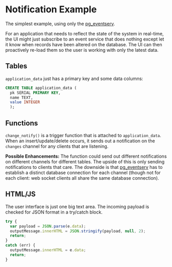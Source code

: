 # Notification Example

The simplest example, using only the [pg_eventserv](https://github.com/CrunchyData/pg_eventserv).

For an application that needs to reflect the state of the system in real-time, the UI might just subscribe to an event service that does nothing except let it know when records have been altered on the database. The UI can then proactively re-load them so the user is working with only the latest data.

## Tables

`application_data` just has a primary key and some data columns:

```sql
CREATE TABLE application_data (
  pk SERIAL PRIMARY KEY,
  name TEXT,
  value INTEGER
  );
```

## Functions

`change_notify()` is a trigger function that is attached to `application_data`. When an insert/update/delete occurs, it sends out a notification on the `changes` channel for any clients that are listening.

**Possible Enhancements:** The function could send out different notifications on different channels for different tables. The upside of this is only sending notifications to clients that care. The downside is that [pg_eventserv](https://github.com/CrunchyData/pg_eventserv) has to establish a distinct database connection for each channel (though not for each client: web socket clients all share the same database connection).

## HTML/JS

The user interface is just one big text area. The incoming payload is checked for JSON format in a try/catch block.

```js
try {
  var payload = JSON.parse(e.data);
  outputMessage.innerHTML = JSON.stringify(payload, null, 2);
  return;
}
catch (err) {
  outputMessage.innerHTML = e.data;
  return;
}
```


